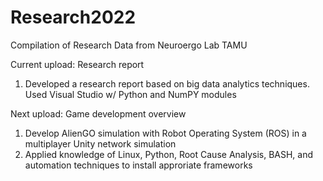 # Research2022
Compilation of Research Data from Neuroergo Lab TAMU

Current upload:
Research report 
1. Developed a research report based on big data analytics techniques. Used Visual Studio w/ Python and NumPY modules

Next upload:
Game development overview
1. Develop AlienGO simulation with Robot Operating System (ROS) in a multiplayer Unity network simulation
2. Applied knowledge of Linux, Python, Root Cause Analysis, BASH, and automation techniques to install approriate frameworks
